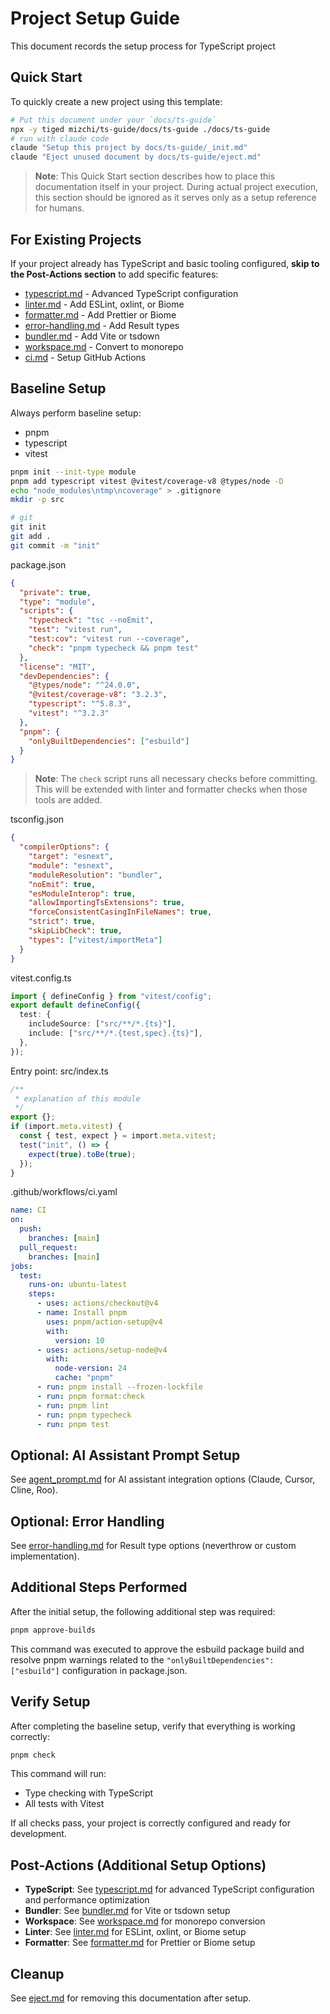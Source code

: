 # Project Setup Guide

This document records the setup process for TypeScript project

## Quick Start

To quickly create a new project using this template:

```bash
# Put this document under your `docs/ts-guide`
npx -y tiged mizchi/ts-guide/docs/ts-guide ./docs/ts-guide
# run with claude code
claude "Setup this project by docs/ts-guide/_init.md"
claude "Eject unused document by docs/ts-guide/eject.md"
```

> **Note**: This Quick Start section describes how to place this documentation itself in your project.
> During actual project execution, this section should be ignored as it serves only as a setup reference for humans.

## For Existing Projects

If your project already has TypeScript and basic tooling configured, **skip to the Post-Actions section** to add specific features:

- [typescript.md](typescript.md) - Advanced TypeScript configuration
- [linter.md](linter.md) - Add ESLint, oxlint, or Biome
- [formatter.md](formatter.md) - Add Prettier or Biome
- [error-handling.md](error-handling.md) - Add Result types
- [bundler.md](bundler.md) - Add Vite or tsdown
- [workspace.md](workspace.md) - Convert to monorepo
- [ci.md](ci.md) - Setup GitHub Actions

## Baseline Setup

Always perform baseline setup:

- pnpm
- typescript
- vitest

```bash
pnpm init --init-type module
pnpm add typescript vitest @vitest/coverage-v8 @types/node -D
echo "node_modules\ntmp\ncoverage" > .gitignore
mkdir -p src

# git
git init
git add .
git commit -m "init"
```

package.json

```json
{
  "private": true,
  "type": "module",
  "scripts": {
    "typecheck": "tsc --noEmit",
    "test": "vitest run",
    "test:cov": "vitest run --coverage",
    "check": "pnpm typecheck && pnpm test"
  },
  "license": "MIT",
  "devDependencies": {
    "@types/node": "^24.0.0",
    "@vitest/coverage-v8": "3.2.3",
    "typescript": "^5.8.3",
    "vitest": "^3.2.3"
  },
  "pnpm": {
    "onlyBuiltDependencies": ["esbuild"]
  }
}
```

> **Note**: The `check` script runs all necessary checks before committing. This will be extended with linter and formatter checks when those tools are added.

tsconfig.json

```json
{
  "compilerOptions": {
    "target": "esnext",
    "module": "esnext",
    "moduleResolution": "bundler",
    "noEmit": true,
    "esModuleInterop": true,
    "allowImportingTsExtensions": true,
    "forceConsistentCasingInFileNames": true,
    "strict": true,
    "skipLibCheck": true,
    "types": ["vitest/importMeta"]
  }
}
```

vitest.config.ts

```typescript
import { defineConfig } from "vitest/config";
export default defineConfig({
  test: {
    includeSource: ["src/**/*.{ts}"],
    include: ["src/**/*.{test,spec}.{ts}"],
  },
});
```

Entry point: src/index.ts

```typescript
/**
 * explanation of this module
 */
export {};
if (import.meta.vitest) {
  const { test, expect } = import.meta.vitest;
  test("init", () => {
    expect(true).toBe(true);
  });
}
```

.github/workflows/ci.yaml

```yaml
name: CI
on:
  push:
    branches: [main]
  pull_request:
    branches: [main]
jobs:
  test:
    runs-on: ubuntu-latest
    steps:
      - uses: actions/checkout@v4
      - name: Install pnpm
        uses: pnpm/action-setup@v4
        with:
          version: 10
      - uses: actions/setup-node@v4
        with:
          node-version: 24
          cache: "pnpm"
      - run: pnpm install --frozen-lockfile
      - run: pnpm format:check
      - run: pnpm lint
      - run: pnpm typecheck
      - run: pnpm test
```

## Optional: AI Assistant Prompt Setup

See [agent_prompt.md](03_prompt.md) for AI assistant integration options (Claude, Cursor, Cline, Roo).

## Optional: Error Handling

See [error-handling.md](error-handling.md) for Result type options (neverthrow or custom implementation).

## Additional Steps Performed

After the initial setup, the following additional step was required:

```bash
pnpm approve-builds
```

This command was executed to approve the esbuild package build and resolve pnpm warnings related to the `"onlyBuiltDependencies": ["esbuild"]` configuration in package.json.

## Verify Setup

After completing the baseline setup, verify that everything is working correctly:

```bash
pnpm check
```

This command will run:

- Type checking with TypeScript
- All tests with Vitest

If all checks pass, your project is correctly configured and ready for development.

## Post-Actions (Additional Setup Options)

- **TypeScript**: See [typescript.md](typescript.md) for advanced TypeScript configuration and performance optimization
- **Bundler**: See [bundler.md](bundler.md) for Vite or tsdown setup
- **Workspace**: See [workspace.md](workspace.md) for monorepo conversion
- **Linter**: See [linter.md](linter.md) for ESLint, oxlint, or Biome setup
- **Formatter**: See [formatter.md](formatter.md) for Prettier or Biome setup

## Cleanup

See [eject.md](eject.md) for removing this documentation after setup.
